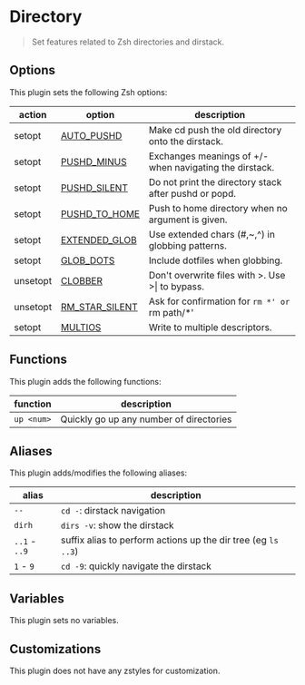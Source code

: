 # Directory

> Set features related to Zsh directories and dirstack.

## Options

This plugin sets the following Zsh options:

| action   | option                   | description                                             |
| -------- | ------------------------ | ------------------------------------------------------- |
| setopt   | [AUTO_PUSHD][16.2.1]     | Make cd push the old directory onto the dirstack.       |
| setopt   | [PUSHD_MINUS][16.2.1]    | Exchanges meanings of +/- when navigating the dirstack. |
| setopt   | [PUSHD_SILENT][16.2.1]   | Do not print the directory stack after pushd or popd.   |
| setopt   | [PUSHD_TO_HOME][16.2.1]  | Push to home directory when no argument is given.       |
| setopt   | [EXTENDED_GLOB][16.2.3]  | Use extended chars (#,~,^) in globbing patterns.        |
| setopt   | [GLOB_DOTS][16.2.3]      | Include dotfiles when globbing.                         |
| unsetopt | [CLOBBER][16.2.6]        | Don't overwrite files with >. Use >\| to bypass.        |
| unsetopt | [RM_STAR_SILENT][16.2.6] | Ask for confirmation for `rm *' or `rm path/\*'         |
| setopt   | [MULTIOS][16.2.9]        | Write to multiple descriptors.                          |

## Functions

This plugin adds the following functions:

| function   | description                             |
| ---------- | --------------------------------------- |
| `up <num>` | Quickly go up any number of directories |

## Aliases

This plugin adds/modifies the following aliases:

| alias         | description                                                   |
| ------------- | ------------------------------------------------------------- |
| `--`          | `cd -`: dirstack navigation                                   |
| `dirh`        | `dirs -v`: show the dirstack                                  |
| `..1` - `..9` | suffix alias to perform actions up the dir tree (eg `ls ..3`) |
| `1` - `9`     | `cd -9`: quickly navigate the dirstack                        |

## Variables

This plugin sets no variables.

## Customizations

This plugin does not have any zstyles for customization.

[16.2.1]: https://zsh.sourceforge.io/Doc/Release/Options.html#Changing-Directories
[16.2.3]: https://zsh.sourceforge.io/Doc/Release/Options.html#Expansion-and-Globbing
[16.2.6]: https://zsh.sourceforge.io/Doc/Release/Options.html#Input_002fOutput
[16.2.9]: https://zsh.sourceforge.io/Doc/Release/Options.html#Scripts-and-Functions
